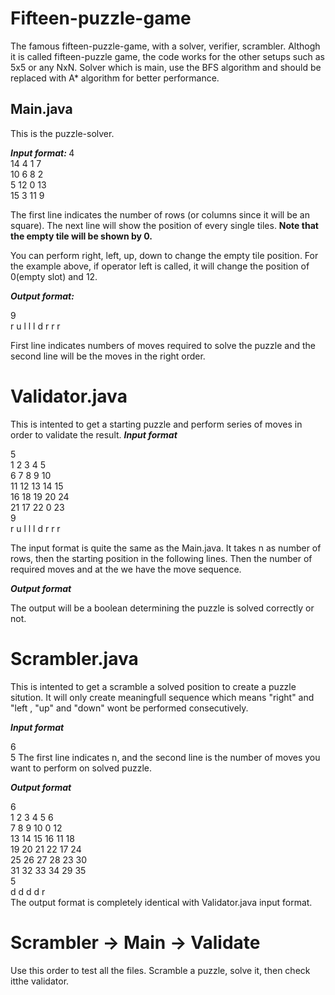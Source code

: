# Fifteen-puzzle-game
 
The famous fifteen-puzzle-game, with a solver, verifier, scrambler.
Althogh it is called fifteen-puzzle game, the code works for the other setups such as 5x5 or any NxN.
Solver which is main, use the BFS algorithm and should be replaced with A* algorithm for better performance.

## Main.java
This is the puzzle-solver.

<b>  <i>
 Input format:
</i> </b>
4 <br>
14 4 1 7 <br>
10 6 8 2 <br>
5 12 0 13 <br>
15 3 11 9 <br>

The first line indicates the number of rows (or columns since it will be an square).
The next line will show the position of every single tiles.
<b> Note that the empty tile will be shown by 0. </b>
 
You can perform right, left, up, down to change the empty tile position. 
For the example above, if operator left is called, it will change the position of 0(empty slot) and 12.

<b>  <i>
Output format:
</i> </b>

9 <br>
r u l l l d r r r
 
First line indicates numbers of moves required to solve the puzzle and the second line will be the moves in the right order.
 
# Validator.java
This is intented to get a starting puzzle and perform series of moves in order to validate the result.
<b>  <i>
 Input format
</i> </b>

5 <br>
1 2 3 4 5 <br>
6 7 8 9 10  <br>
11 12 13 14 15  <br>
16 18 19 20 24 <br>
21 17 22 0 23 <br>
9 <br>
r u l l l d r r r
 
The input format is quite the same as the Main.java. It takes n as number of rows, then the starting position in the following lines. Then the number of required moves and at the we have the move sequence.

<b>  <i>
Output format
</i> </b>

The output will be a boolean determining the puzzle is solved correctly or not.

# Scrambler.java
This is intented to get a scramble a solved position to create a puzzle sitution. It will only create meaningfull sequence which means "right" and "left , "up" and "down" wont be performed consecutively.

<b>  <i>
 Input format
</i> </b>

6 <br>
5
The first line indicates n, and the second line is the number of moves you want to perform on solved puzzle. 

<b>  <i>
 Output format
</i> </b>

6 <br>
1 2 3 4 5 6 <br>
7 8 9 10 0 12 <br>
13 14 15 16 11 18 <br>
19 20 21 22 17 24 <br>
25 26 27 28 23 30 <br>
31 32 33 34 29 35 <br>
5 <br>
d d d d r <br>
The output format is completely identical with Validator.java input format.
 
 
# Scrambler -> Main -> Validate
Use this order to test all the files. Scramble a puzzle, solve it, then check itthe validator.
 

 

 
 
 
 
